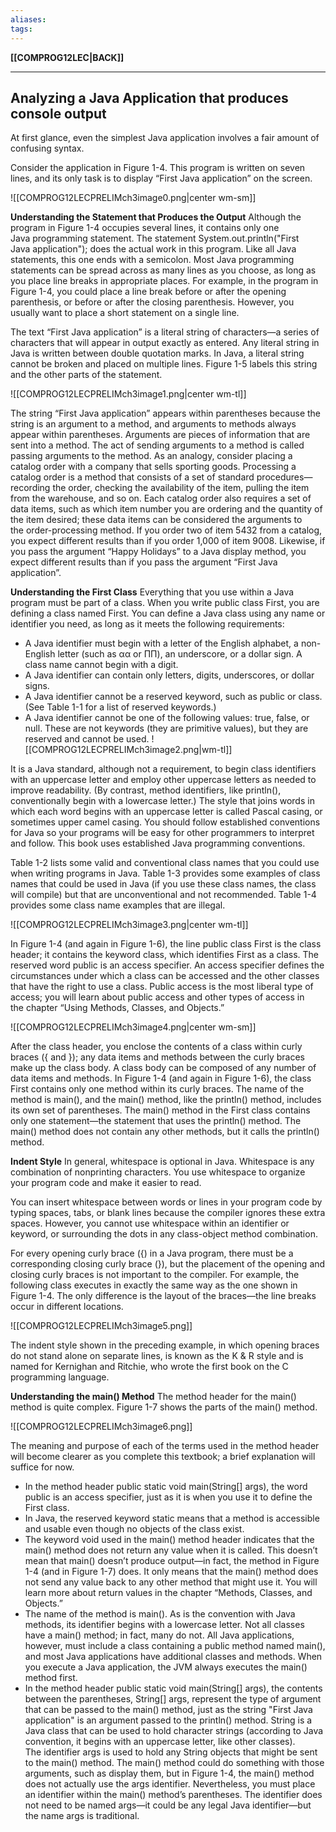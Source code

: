 ```yaml
---
aliases:
tags:
---
```

**[[COMPROG12LEC|BACK]]**

---
## Analyzing a Java Application that produces console output
At first glance, even the simplest Java application involves a fair amount of confusing syntax.

Consider the application in Figure 1-4. This program is written on seven lines, and its only task is to display “First Java application” on the screen.

![[COMPROG12LECPRELIMch3image0.png|center wm-sm]]

**Understanding the Statement that Produces the Output**
Although the program in Figure 1-4 occupies several lines, it contains only one Java programming statement. The statement System.out.println("First Java application"); does the actual work in this program. Like all Java statements, this one ends with a semicolon. Most Java programming statements can be spread across as many lines as you choose, as long as you place line breaks in appropriate places. For example, in the program in Figure 1-4, you could place a line break before or after the opening parenthesis, or before or after the closing parenthesis. However, you usually want to place a short statement on a single line. 

The text “First Java application” is a literal string of characters—a series of characters that will appear in output exactly as entered. Any literal string in Java is written between double quotation marks. In Java, a literal string cannot be broken and placed on multiple lines. Figure 1-5 labels this string and the other parts of the statement.

![[COMPROG12LECPRELIMch3image1.png|center wm-tl]]

The string “First Java application” appears within parentheses because the string is an argument to a method, and arguments to methods always appear within parentheses. Arguments are pieces of information that are sent into a method. The act of sending arguments to a method is called passing arguments to the method. As an analogy, consider placing a catalog order with a company that sells sporting goods. Processing a catalog order is a method that consists of a set of standard procedures—recording the order, checking the availability of the item, pulling the item from the warehouse, and so on. Each catalog order also requires a set of data items, such as which item number you are ordering and the quantity of the item desired; these data items can be considered the arguments to the order-processing method. If you order two of item 5432 from a catalog, you expect different results than if you order 1,000 of item 9008. Likewise, if you pass the argument “Happy Holidays” to a Java display method, you expect different results than if you pass the argument “First Java application”.

**Understanding the First Class**
Everything that you use within a Java program must be part of a class. When you write public class First, you are defining a class named First. You can define a Java class using any name or identifier you need, as long as it meets the following requirements:
-   A Java identifier must begin with a letter of the English alphabet, a non-English letter (such as αα or ΠΠ), an underscore, or a dollar sign. A class name cannot begin with a digit.
-   A Java identifier can contain only letters, digits, underscores, or dollar signs.
-   A Java identifier cannot be a reserved keyword, such as public or class. (See Table 1-1 for a list of reserved keywords.)
-   A Java identifier cannot be one of the following values: true, false, or null. These are not keywords (they are primitive values), but they are reserved and cannot be used. ![[COMPROG12LECPRELIMch3image2.png|wm-tl]]

It is a Java standard, although not a requirement, to begin class identifiers with an uppercase letter and employ other uppercase letters as needed to improve readability. (By contrast, method identifiers, like println(), conventionally begin with a lowercase letter.) The style that joins words in which each word begins with an uppercase letter is called Pascal casing, or sometimes upper camel casing. You should follow established conventions for Java so your programs will be easy for other programmers to interpret and follow. This book uses established Java programming conventions.

Table 1-2 lists some valid and conventional class names that you could use when writing programs in Java. Table 1-3 provides some examples of class names that could be used in Java (if you use these class names, the class will compile) but that are unconventional and not recommended. Table 1-4 provides some class name examples that are illegal.

![[COMPROG12LECPRELIMch3image3.png|center wm-tl]]

In Figure 1-4 (and again in Figure 1-6), the line public class First is the class header; it contains the keyword class, which identifies First as a class. The reserved word public is an access specifier. An access specifier defines the circumstances under which a class can be accessed and the other classes that have the right to use a class. Public access is the most liberal type of access; you will learn about public access and other types of access in the chapter “Using Methods, Classes, and Objects.”

![[COMPROG12LECPRELIMch3image4.png|center wm-sm]]

After the class header, you enclose the contents of a class within curly braces ({ and }); any data items and methods between the curly braces make up the class body. A class body can be composed of any number of data items and methods. In Figure 1-4 (and again in Figure 1-6), the class First contains only one method within its curly braces. The name of the method is main(), and the main() method, like the println() method, includes its own set of parentheses. The main() method in the First class contains only one statement—the statement that uses the println() method. The main() method does not contain any other methods, but it calls the println() method.

**Indent Style**
In general, whitespace is optional in Java. Whitespace is any combination of nonprinting characters. You use whitespace to organize your program code and make it easier to read.

You can insert whitespace between words or lines in your program code by typing spaces, tabs, or blank lines because the compiler ignores these extra spaces. However, you cannot use whitespace within an identifier or keyword, or surrounding the dots in any class-object method combination.

For every opening curly brace ({) in a Java program, there must be a corresponding closing curly brace (}), but the placement of the opening and closing curly braces is not important to the compiler. For example, the following class executes in exactly the same way as the one shown in Figure 1-4. The only difference is the layout of the braces—the line breaks occur in different locations.

![[COMPROG12LECPRELIMch3image5.png]]

The indent style shown in the preceding example, in which opening braces do not stand alone on separate lines, is known as the K & R style and is named for Kernighan and Ritchie, who wrote the first book on the C programming language.

**Understanding the main() Method**
The method header for the main() method is quite complex. Figure 1-7 shows the parts of the main() method.

![[COMPROG12LECPRELIMch3image6.png]]

The meaning and purpose of each of the terms used in the method header will become clearer as you complete this textbook; a brief explanation will suffice for now.
-   In the method header public static void main(String[] args), the word public is an access specifier, just as it is when you use it to define the First class.
-   In Java, the reserved keyword static means that a method is accessible and usable even though no objects of the class exist.
-   The keyword void used in the main() method header indicates that the main() method does not return any value when it is called. This doesn’t mean that main() doesn’t produce output—in fact, the method in Figure 1-4 (and in Figure 1-7) does. It only means that the main() method does not send any value back to any other method that might use it. You will learn more about return values in the chapter “Methods, Classes, and Objects.”
-   The name of the method is main(). As is the convention with Java methods, its identifier begins with a lowercase letter. Not all classes have a main() method; in fact, many do not. All Java applications, however, must include a class containing a public method named main(), and most Java applications have additional classes and methods. When you execute a Java application, the JVM always executes the main() method first.
-   In the method header public static void main(String[] args), the contents between the parentheses, String[] args, represent the type of argument that can be passed to the main() method, just as the string "First Java application" is an argument passed to the println() method. String is a Java class that can be used to hold character strings (according to Java convention, it begins with an uppercase letter, like other classes). The identifier args is used to hold any String objects that might be sent to the main() method. The main() method could do something with those arguments, such as display them, but in Figure 1-4, the main() method does not actually use the args identifier. Nevertheless, you must place an identifier within the main() method’s parentheses. The identifier does not need to be named args—it could be any legal Java identifier—but the name args is traditional.